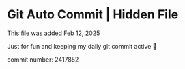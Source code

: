 # Git Auto Commit | Hidden File

This file was added Feb 12, 2025

Just for fun and keeping my daily git commit active 🤪

commit number: 2417852
